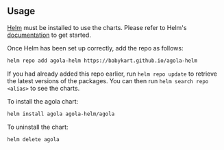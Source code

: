## Usage

[Helm](https://helm.sh) must be installed to use the charts. Please refer to
Helm's [documentation](https://helm.sh/docs) to get started.

Once Helm has been set up correctly, add the repo as follows:

```sh
helm repo add agola-helm https://babykart.github.io/agola-helm
```

If you had already added this repo earlier, run `helm repo update` to retrieve
the latest versions of the packages.  You can then run `helm search repo
<alias>` to see the charts.

To install the agola chart:

```sh
helm install agola agola-helm/agola
```

To uninstall the chart:

```sh
helm delete agola
```

